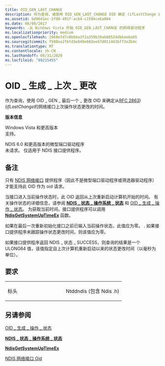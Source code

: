 ```yaml
---
title: OID_GEN_LAST_CHANGE
description: 作为查询，请使用 OID_GEN_LAST_CHANGE OID 确定 (ifLastChange 从 RFC 2863) 到网络接口的上次操作状态更改的时间。
ms.assetid: bd96d1ec-2fd0-491f-acb4-c1594ce6a084
ms.date: 08/08/2017
keywords: -从 Windows Vista 开始 OID_GEN_LAST_CHANGE 的网络驱动程序
ms.localizationpriority: medium
ms.openlocfilehash: 2969e7d7c0b04a3f2a359b39ab08524db6ae6a05
ms.sourcegitcommit: f500ea2fbfd3e849eb82ee67d011443bff3e2b4c
ms.translationtype: MT
ms.contentlocale: zh-CN
ms.lasthandoff: 08/31/2020
ms.locfileid: "89215455"
---
```

# <a name="oid_gen_last_change"></a>OID \_ 生成 \_ 上次 \_ 更改


作为查询，使用 OID \_ GEN \_ 最后一个 \_ 更改 OID 来确定从[RFC 2863](https://go.microsoft.com/fwlink/p/?linkid=84054))  (*ifLastChange*的网络接口上次操作状态更改的时间。

**版本信息**

<a href="" id="windows-vista-and-later"></a>Windows Vista 和更高版本  
支持。

<a href="" id="ndis-6-0-and-later-miniport-drivers"></a>NDIS 6.0 和更高版本的微型端口驱动程序  
未请求。 仅适用于 NDIS 接口提供程序。

<a name="remarks"></a>备注
-------

只有 [NDIS 网络接口](./ndis-network-interfaces2.md) 提供程序（因此不是微型端口驱动程序或筛选器驱动程序）才能支持此 OID 作为 oid 请求。

当接口进入当前操作状态时，此 OID 返回从上次重新启动计算机开始的时间。 有关操作状态的详细信息，请参阅 [**NDIS \_ 状态 \_ 操作系统 \_ 状态**](./ndis-status-oper-status.md) 和 [OID \_ 生成 \_ 操作 \_ 状态](oid-gen-operational-status.md)。 为获取当前时间，接口提供程序可以调用 [**NdisGetSystemUpTimeEx**](/windows-hardware/drivers/ddi/ndis/nf-ndis-ndisgetsystemuptimeex) 函数。

如果在最后一次重新初始化接口之前已输入当前操作状态，此值应为零。 . 如果接口提供程序未跟踪操作状态更改时间，则该值应为零。

如果接口提供程序返回 NDIS \_ 状态 \_ SUCCESS，则查询的结果是一个 ULONG64 值，该值指定自上次计算机重新启动以来的状态更改时间（以毫秒为单位）。

<a name="requirements"></a>要求
------------

<table>
<colgroup>
<col width="50%" />
<col width="50%" />
</colgroup>
<tbody>
<tr class="odd">
<td><p>标头</p></td>
<td>Ntddndis (包含 Ndis .h) </td>
</tr>
</tbody>
</table>

## <a name="see-also"></a>另请参阅


[OID \_ 生成 \_ 操作 \_ 状态](oid-gen-operational-status.md)

[**NDIS \_ 状态 \_ 操作系统 \_ 状态**](./ndis-status-oper-status.md)

[**NdisGetSystemUpTimeEx**](/windows-hardware/drivers/ddi/ndis/nf-ndis-ndisgetsystemuptimeex)

[NDIS 网络接口 Oid](./ndis-network-interface-oids.md)

 

